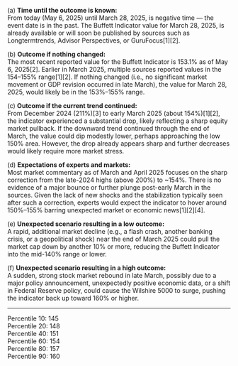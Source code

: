 (a) **Time until the outcome is known:**  
From today (May 6, 2025) until March 28, 2025, is negative time — the event date is in the past. The Buffett Indicator value for March 28, 2025, is already available or will soon be published by sources such as Longtermtrends, Advisor Perspectives, or GuruFocus[1][2].

(b) **Outcome if nothing changed:**  
The most recent reported value for the Buffett Indicator is 153.1% as of May 6, 2025[2]. Earlier in March 2025, multiple sources reported values in the 154–155% range[1][2]. If nothing changed (i.e., no significant market movement or GDP revision occurred in late March), the value for March 28, 2025, would likely be in the 153%–155% range.

(c) **Outcome if the current trend continued:**  
From December 2024 (211%)[3] to early March 2025 (about 154%)[1][2], the indicator experienced a substantial drop, likely reflecting a sharp equity market pullback. If the downward trend continued through the end of March, the value could dip modestly lower, perhaps approaching the low 150% area. However, the drop already appears sharp and further decreases would likely require more market stress.

(d) **Expectations of experts and markets:**  
Most market commentary as of March and April 2025 focuses on the sharp correction from the late-2024 highs (above 200%) to ~154%. There is no evidence of a major bounce or further plunge post-early March in the sources. Given the lack of new shocks and the stabilization typically seen after such a correction, experts would expect the indicator to hover around 150%–155% barring unexpected market or economic news[1][2][4].

(e) **Unexpected scenario resulting in a low outcome:**  
A rapid, additional market decline (e.g., a flash crash, another banking crisis, or a geopolitical shock) near the end of March 2025 could pull the market cap down by another 10% or more, reducing the Buffett Indicator into the mid-140% range or lower.

(f) **Unexpected scenario resulting in a high outcome:**  
A sudden, strong stock market rebound in late March, possibly due to a major policy announcement, unexpectedly positive economic data, or a shift in Federal Reserve policy, could cause the Wilshire 5000 to surge, pushing the indicator back up toward 160% or higher.

---

Percentile 10: 145  
Percentile 20: 148  
Percentile 40: 151  
Percentile 60: 154  
Percentile 80: 157  
Percentile 90: 160
